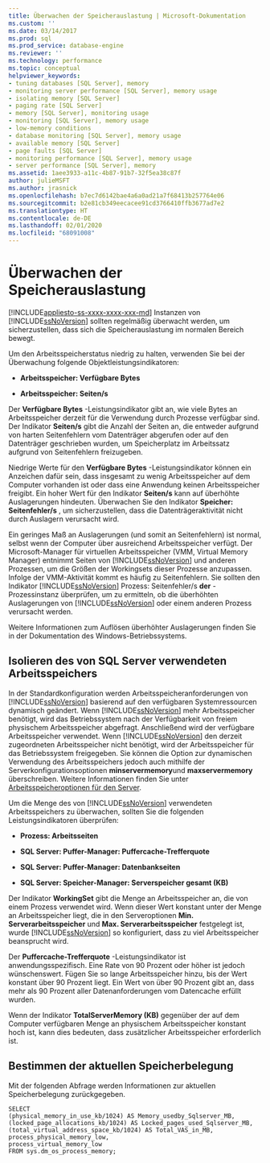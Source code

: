 ```yaml
---
title: Überwachen der Speicherauslastung | Microsoft-Dokumentation
ms.custom: ''
ms.date: 03/14/2017
ms.prod: sql
ms.prod_service: database-engine
ms.reviewer: ''
ms.technology: performance
ms.topic: conceptual
helpviewer_keywords:
- tuning databases [SQL Server], memory
- monitoring server performance [SQL Server], memory usage
- isolating memory [SQL Server]
- paging rate [SQL Server]
- memory [SQL Server], monitoring usage
- monitoring [SQL Server], memory usage
- low-memory conditions
- database monitoring [SQL Server], memory usage
- available memory [SQL Server]
- page faults [SQL Server]
- monitoring performance [SQL Server], memory usage
- server performance [SQL Server], memory
ms.assetid: 1aee3933-a11c-4b87-91b7-32f5ea38c87f
author: julieMSFT
ms.author: jrasnick
ms.openlocfilehash: b7ec7d6142bae4a6a0ad21a7f68413b257764e06
ms.sourcegitcommit: b2e81cb349eecacee91cd3766410ffb3677ad7e2
ms.translationtype: HT
ms.contentlocale: de-DE
ms.lasthandoff: 02/01/2020
ms.locfileid: "68091008"
---
```

# <a name="monitor-memory-usage"></a>Überwachen der Speicherauslastung
[!INCLUDE[appliesto-ss-xxxx-xxxx-xxx-md](../../includes/appliesto-ss-xxxx-xxxx-xxx-md.md)]
  Instanzen von [!INCLUDE[ssNoVersion](../../includes/ssnoversion-md.md)] sollten regelmäßig überwacht werden, um sicherzustellen, dass sich die Speicherauslastung im normalen Bereich bewegt.  
  
 Um den Arbeitsspeicherstatus niedrig zu halten, verwenden Sie bei der Überwachung folgende Objektleistungsindikatoren:  
  
-   **Arbeitsspeicher: Verfügbare Bytes**  
  
-   **Arbeitsspeicher: Seiten/s**  
  
 Der **Verfügbare Bytes** -Leistungsindikator gibt an, wie viele Bytes an Arbeitsspeicher derzeit für die Verwendung durch Prozesse verfügbar sind. Der Indikator **Seiten/s** gibt die Anzahl der Seiten an, die entweder aufgrund von harten Seitenfehlern vom Datenträger abgerufen oder auf den Datenträger geschrieben wurden, um Speicherplatz im Arbeitssatz aufgrund von Seitenfehlern freizugeben.  
  
 Niedrige Werte für den **Verfügbare Bytes** -Leistungsindikator können ein Anzeichen dafür sein, dass insgesamt zu wenig Arbeitsspeicher auf dem Computer vorhanden ist oder dass eine Anwendung keinen Arbeitsspeicher freigibt. Ein hoher Wert für den Indikator **Seiten/s** kann auf überhöhte Auslagerungen hindeuten. Überwachen Sie den Indikator **Speicher: Seitenfehler/s** , um sicherzustellen, dass die Datenträgeraktivität nicht durch Auslagern verursacht wird.  
  
 Ein geringes Maß an Auslagerungen (und somit an Seitenfehlern) ist normal, selbst wenn der Computer über ausreichend Arbeitsspeicher verfügt. Der Microsoft-Manager für virtuellen Arbeitsspeicher (VMM, Virtual Memory Manager) entnimmt Seiten von [!INCLUDE[ssNoVersion](../../includes/ssnoversion-md.md)] und anderen Prozessen, um die Größen der Workingsets dieser Prozesse anzupassen. Infolge der VMM-Aktivität kommt es häufig zu Seitenfehlern. Sie sollten den Indikator [!INCLUDE[ssNoVersion](../../includes/ssnoversion-md.md)] Prozess: Seitenfehler/s **der** -Prozessinstanz überprüfen, um zu ermitteln, ob die überhöhten Auslagerungen von [!INCLUDE[ssNoVersion](../../includes/ssnoversion-md.md)] oder einem anderen Prozess verursacht werden.  
  
 Weitere Informationen zum Auflösen überhöhter Auslagerungen finden Sie in der Dokumentation des Windows-Betriebssystems.  
  
## <a name="isolating-memory-used-by-sql-server"></a>Isolieren des von SQL Server verwendeten Arbeitsspeichers  
 In der Standardkonfiguration werden Arbeitsspeicheranforderungen von [!INCLUDE[ssNoVersion](../../includes/ssnoversion-md.md)] basierend auf den verfügbaren Systemressourcen dynamisch geändert. Wenn [!INCLUDE[ssNoVersion](../../includes/ssnoversion-md.md)] mehr Arbeitsspeicher benötigt, wird das Betriebssystem nach der Verfügbarkeit von freiem physischem Arbeitsspeicher abgefragt. Anschließend wird der verfügbare Arbeitsspeicher verwendet. Wenn [!INCLUDE[ssNoVersion](../../includes/ssnoversion-md.md)] den derzeit zugeordneten Arbeitsspeicher nicht benötigt, wird der Arbeitsspeicher für das Betriebssystem freigegeben. Sie können die Option zur dynamischen Verwendung des Arbeitsspeichers jedoch auch mithilfe der Serverkonfigurationsoptionen **minservermemory**und **maxservermemory** überschreiben. Weitere Informationen finden Sie unter [Arbeitsspeicheroptionen für den Server](../../database-engine/configure-windows/server-memory-server-configuration-options.md).  
  
 Um die Menge des von [!INCLUDE[ssNoVersion](../../includes/ssnoversion-md.md)] verwendeten Arbeitsspeichers zu überwachen, sollten Sie die folgenden Leistungsindikatoren überprüfen:  
  
-   **Prozess: Arbeitsseiten**  
  
-   **SQL Server: Puffer-Manager: Puffercache-Trefferquote**  
  
-   **SQL Server: Puffer-Manager: Datenbankseiten**  
  
-   **SQL Server: Speicher-Manager: Serverspeicher gesamt (KB)**  
  
 Der Indikator **WorkingSet** gibt die Menge an Arbeitsspeicher an, die von einem Prozess verwendet wird. Wenn dieser Wert konstant unter der Menge an Arbeitsspeicher liegt, die in den Serveroptionen **Min. Serverarbeitsspeicher** und **Max. Serverarbeitsspeicher** festgelegt ist, wurde [!INCLUDE[ssNoVersion](../../includes/ssnoversion-md.md)] so konfiguriert, dass zu viel Arbeitsspeicher beansprucht wird.  
  
 Der **Puffercache-Trefferquote** -Leistungsindikator ist anwendungsspezifisch. Eine Rate von 90 Prozent oder höher ist jedoch wünschenswert. Fügen Sie so lange Arbeitsspeicher hinzu, bis der Wert konstant über 90 Prozent liegt. Ein Wert von über 90 Prozent gibt an, dass mehr als 90 Prozent aller Datenanforderungen vom Datencache erfüllt wurden.  
  
 Wenn der Indikator **TotalServerMemory (KB)** gegenüber der auf dem Computer verfügbaren Menge an physischem Arbeitsspeicher konstant hoch ist, kann dies bedeuten, dass zusätzlicher Arbeitsspeicher erforderlich ist.  
  
## <a name="determining-current-memory-allocation"></a>Bestimmen der aktuellen Speicherbelegung  
 Mit der folgenden Abfrage werden Informationen zur aktuellen Speicherbelegung zurückgegeben.  
  
```  
SELECT  
(physical_memory_in_use_kb/1024) AS Memory_usedby_Sqlserver_MB,  
(locked_page_allocations_kb/1024) AS Locked_pages_used_Sqlserver_MB,  
(total_virtual_address_space_kb/1024) AS Total_VAS_in_MB,  
process_physical_memory_low,  
process_virtual_memory_low  
FROM sys.dm_os_process_memory;  
```  
  
  
